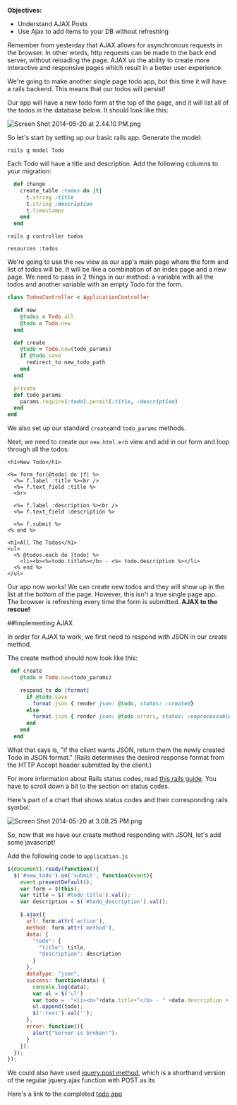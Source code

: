 **Objectives:**

* Understand AJAX Posts
* Use Ajax to add items to your DB without refreshing

Remember from yesterday that AJAX allows for asynchronous requests in the browser. In other words, http requests can be made to the back end server, without reloading the page. AJAX us the ability to create more interactive and responsive pages which result in a better user experience.

We're going to make another single page todo app, but this time it will have a rails backend. This means that our todos will persist!

Our app will have a new todo form at the top of the page, and it will list all of the todos in the database below.  It should look like this:

![Screen Shot 2014-05-20 at 2.44.10 PM.png](https://draftin.com:443/images/15329?token=rWUPPyf7Pkr2g8LV2oMEMecqcS9bb3wP2B5-EhEHrFuDqqZ2lwXgRjjA_Mtc_FTXN-vyJ-sf7gTGLxDYkKo8Kyw)

So let's start by setting up our basic rails app.  Generate the model:

`rails g model Todo`

Each Todo will have a title and description.  Add the following columns to your migration:

```ruby
  def change
    create_table :todos do |t|
      t.string :title
      t.string :description
      t.timestamps
    end
  end
```

`rails g controller todos`

`resources :todos`

We're going to use the `new` view as our app's main page where the form and list of todos will be.  It will be like a combination of an index page and a new page. We need to pass in 2 things in our method: a variable with all the todos and another variable with an empty Todo for the form.

```ruby
class TodosController < ApplicationController

  def new
    @todos = Todo.all
    @todo = Todo.new
  end

  def create
    @todo = Todo.new(todo_params)
    if @todo.save
      redirect_to new_todo_path
    end
  end

  private
  def todo_params
    params.require(:todo).permit(:title, :description)
  end
end
```

We also set up our standard `create`and `todo_params` methods.

Next, we need to create our `new.html.erb` view and add in our form and loop through all the todos:

```ht
<h1>New Todo</h1>

<%= form_for(@todo) do |f| %>
  <%= f.label :title %><br />
  <%= f.text_field :title %>
  <br>

  <%= f.label :description %><br />
  <%= f.text_field :description %>

  <%= f.submit %>
<% end %>

<h1>All The Todos</h1>
<ul>
  <% @todos.each do |todo| %>
    <li><b><%=todo.title%></b> - <%= todo.description %></li>
  <% end %>
</ul>
```

Our app now works!  We can create new todos and they will show up in the list at the bottom of the page.  However, this isn't a true single page app.  The browser is refreshing every time the form is submitted.  **AJAX to the rescue!**

##Implementing AJAX

In order for AJAX to work, we first need to respond with JSON in our create method.

The create method should now look like this:

```ruby
 def create
    @todo = Todo.new(todo_params)

    respond_to do |format|
      if @todo.save
        format.json { render json: @todo, status: :created}
      else
        format.json { render json: @todo.errors, status: :unprocessable_entity }
      end
    end
  end

```

What that says is, "if the client wants JSON, return them the newly created Todo in JSON format." (Rails determines the desired response format from the HTTP Accept header submitted by the client.)

For more information about Rails status codes, read [this rails guide](http://guides.rubyonrails.org/layouts_and_rendering.html#using-render).  You have to scroll down a bit to the section on status codes.

Here's part of a chart that shows status codes and their corresponding rails symbol:

![Screen Shot 2014-05-20 at 3.08.25 PM.png](https://draftin.com:443/images/15332?token=gKFIwtdNGj7kjQuOkVA-vP5i0cL-qVbKtKcsPzgOLQzn7GSgoYfC_zHyFpBG9YbNcYA6re4q4o02KuXkX_ALd6Q)

So, now that we have our create method responding with JSON, let's add some javascript!


Add the following code to `application.js`

```js
$(document).ready(function(){
  $('#new_todo').on('submit', function(event){
    event.preventDefault();
    var form = $(this);
    var title = $('#todo_title').val();
    var description = $('#todo_description').val();

    $.ajax({
      url: form.attr('action'),
      method: form.attr('method'),
      data: {
        "todo": {
          "title": title,
          "description": description
        }
      },
      dataType: "json",
      success: function(data) {
        console.log(data);
        var ul = $('ul')
        var todo =  "<li><b>"+data.title+"</b> - " +data.description + "</li>";
        ul.append(todo);
        $(':text').val('');
      },
      error: function(){
        alert("Server is broken!");
      }
    });
  });
});
```

We could also have used [jquery.post method](http://api.jquery.com/jquery.post/), which is a shorthand version of the regular jquery.ajax function with POST as its

Here's a link to the completed [todo app](https://github.com/wdi-sf-march-2014/AjaxTodoRails)




